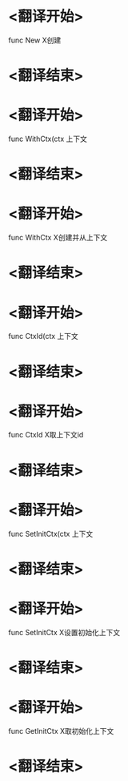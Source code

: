 
# <翻译开始>
func New
X创建
# <翻译结束>

# <翻译开始>
func WithCtx(ctx
上下文
# <翻译结束>

# <翻译开始>
func WithCtx
X创建并从上下文
# <翻译结束>

# <翻译开始>
func CtxId(ctx
上下文
# <翻译结束>

# <翻译开始>
func CtxId
X取上下文id
# <翻译结束>

# <翻译开始>
func SetInitCtx(ctx
上下文
# <翻译结束>

# <翻译开始>
func SetInitCtx
X设置初始化上下文
# <翻译结束>

# <翻译开始>
func GetInitCtx
X取初始化上下文
# <翻译结束>
